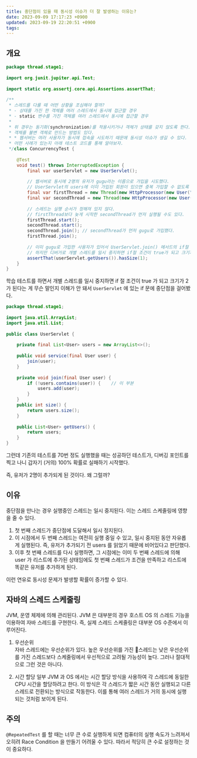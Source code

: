 ```yaml
---
title: 중단점이 있을 때 동시성 이슈가 더 잘 발생하는 이유는?
date: 2023-09-09 17:17:23 +0900
updated: 2023-09-19 22:20:51 +0900
tags: 
---
```


## 개요

```java
package thread.stage1;  
  
import org.junit.jupiter.api.Test;  
  
import static org.assertj.core.api.Assertions.assertThat;  
  
/**  
 * 스레드를 다룰 때 어떤 상황을 조심해야 할까?  
 * - 상태를 가진 한 객체를 여러 스레드에서 동시에 접근할 경우  
 * - static 변수를 가진 객체를 여러 스레드에서 동시에 접근할 경우  
 *  
 * 위 경우는 동기화(synchronization)를 적용시키거나 객체가 상태를 갖지 않도록 한다.  
 * 객체를 불변 객체로 만드는 방법도 있다.  
 * * 웹서버는 여러 사용자가 동시에 접속을 시도하기 때문에 동시성 이슈가 생길 수 있다.  
 * 어떤 사례가 있는지 아래 테스트 코드를 통해 알아보자.  
 */class ConcurrencyTest {  
  
    @Test  
    void test() throws InterruptedException {  
        final var userServlet = new UserServlet();  
  
        // 웹서버로 동시에 2명의 유저가 gugu라는 이름으로 가입을 시도했다.  
        // UserServlet의 users에 이미 가입된 회원이 있으면 중복 가입할 수 없도록 코드를 작성했다.  
        final var firstThread = new Thread(new HttpProcessor(new User("gugu"), userServlet));  
        final var secondThread = new Thread(new HttpProcessor(new User("gugu"), userServlet));  
  
        // 스레드는 실행 순서가 정해져 있지 않다.  
        // firstThread보다 늦게 시작한 secondThread가 먼저 실행될 수도 있다.  
        firstThread.start();  
        secondThread.start();  
        secondThread.join(); // secondThread가 먼저 gugu로 가입했다.  
        firstThread.join();  
  
        // 이미 gugu로 가입한 사용자가 있어서 UserServlet.join() 메서드의 if절 조건은 false가 되고 크기는 1이다.  
        // 하지만 디버거로 개별 스레드를 일시 중지하면 if절 조건이 true가 되고 크기가 2가 된다. 왜 그럴까?  
        assertThat(userServlet.getUsers()).hasSize(1);  
    }  
}
```

학습 테스트를 하면서 개별 스레드를 일시 중지하면 if 절 조건이 true 가 되고 크기가 2가 된다는 게 무슨 말인지 이해가 안 돼서 `UserServlet` 에 있는 if 문에 중단점을 걸어봤다.  

```java
package thread.stage1;  
  
import java.util.ArrayList;  
import java.util.List;  
  
public class UserServlet {  
  
    private final List<User> users = new ArrayList<>();  
  
    public void service(final User user) {  
        join(user);  
    }  
  
    private void join(final User user) {  
        if (!users.contains(user)) {    // 이 부분  
            users.add(user);  
        }  
    }  
    public int size() {  
        return users.size();  
    }  
  
    public List<User> getUsers() {  
        return users;  
    }  
}
```

그런데 기존의 테스트를 70번 정도 실행했을 때는 성공하던 테스트가, 디버깅 포인트를 찍고 나니 갑자기 (거의) 100% 확률로 실패하기 시작했다.  

즉, 유저가 2명이 추가되게 된 것이다. 왜 그럴까?

## 이유

중단점을 만나는 경우 실행중인 스레드는 일시 중지된다. 이는 스레드 스케줄링에 영향을 줄 수 있다.  

1. 첫 번째 스레드가 중단점에 도달해서 일시 정지된다. 
2. 이 시점에서 두 번째 스레드는 여전히 실행 중일 수 있고, 일시 중지된 동안 자유롭게 실행된다. 즉, 유저가 추가되기 전 users 를 읽었기 때문에 비어있다고 판단했다. 
3. 이후 첫 번째 스레드를 다시 실행하면, 그 시점에는 이미 두 번째 스레드에 의해 user 가 리스트에 추가된 상태임에도 첫 번째 스레드가 조건을 만족하고 리스트에 똑같은 유저를 추가하게 된다.  

이런 연유로 동시성 문제가 발생할 확률이 증가할 수 있다.  

## 자바의 스레드 스케줄링

JVM, 운영 체제에 의해 관리된다. JVM 은 대부분의 경우 호스트 OS 의 스레드 기능을 이용하여 자바 스레드를 구현한다. 즉, 실제 스레드 스케줄링은 대부분 OS 수준에서 이루어진다.  

1. 우선순위  
자바 스레드에는 우선순위가 있다. 높은 우선순위를 가진 스레드는 낮은 우선순위를 가진 스레드보다 스케줄링에서 우선적으로 고려될 가능성이 높다. 그러나 절대적으로 그런 것은 아니다.  

2. 시간 할당
일부 JVM 과 OS 에서는 시간 할당 방식을 사용하여 각 스레드에 동일한 CPU 시간을 할당하려고 한다. 이 방식은 각 스레드가 짧은 시간 동안 실행되고 다른 스레드로 전환되는 방식으로 작동한다. 이를 통해 여러 스레드가 거의 동시에 실행되는 것처럼 보이게 된다.  

## 주의

`@RepeatedTest` 를 할 때는 너무 큰 수로 실행하게 되면 컴퓨터의 실행 속도가 느려져서 오히려 Race Condition 을 만들기 어려울 수 있다. 따라서 적당히 큰 수로 설정하는 것이 중요하다.  
